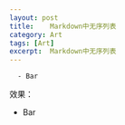 ```yaml
---
layout: post
title:    Markdown中无序列表
category: Art
tags: [Art]
excerpt:  Markdown中无序列表
---
```



      - Bar


效果：

  - Bar

